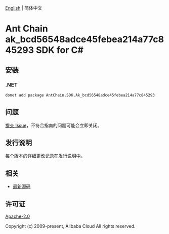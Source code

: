 [English](README.md) | 简体中文

# Ant Chain ak_bcd56548adce45febea214a77c845293 SDK for C#

## 安装

### .NET

```bash
donet add package AntChain.SDK.Ak_bcd56548adce45febea214a77c845293
```

## 问题

[提交 Issue](https://github.com/alipay/antchain-openapi-prod-sdk/issues/new)，不符合指南的问题可能会立即关闭。

## 发行说明

每个版本的详细更改记录在[发行说明](./ChangeLog.txt)中。

## 相关

* [最新源码](https://github.com/antchain-openapi-prod-sdk)

## 许可证

[Apache-2.0](http://www.apache.org/licenses/LICENSE-2.0)

Copyright (c) 2009-present, Alibaba Cloud All rights reserved.
